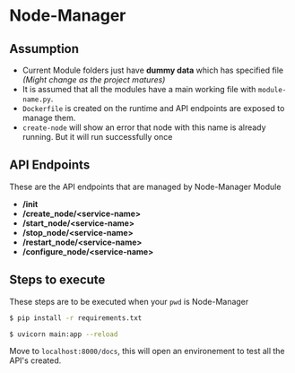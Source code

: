 # Node-Manager

## Assumption

- Current Module folders just have **dummy data** which has specified file _(Might change as the project matures)_
- It is assumed that all the modules have a main working file with `module-name.py`.
- `Dockerfile` is created on the runtime and API endpoints are exposed to manage them.
- `create-node` will show an error that node with this name is already running. But it will run successfully once

## API Endpoints

These are the API endpoints that are managed by Node-Manager Module

- **/init**
- **/create_node/\<service-name\>**
- **/start_node/\<service-name\>**
- **/stop_node/\<service-name\>**
- **/restart_node/\<service-name\>**
- **/configure_node/\<service-name\>**

## Steps to execute

These steps are to be executed when your `pwd` is Node-Manager

```sh
$ pip install -r requirements.txt

$ uvicorn main:app --reload
```

Move to `localhost:8000/docs`, this will open an environement to test all the API's created.
